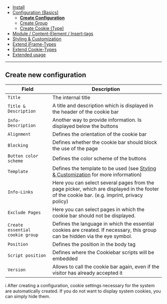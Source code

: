 - [Install](INSTALL.md)
- [Configuration (Basics)](BASICS.md)
    - [**Create Configuration**](CONFIGURATION.md)
    - [Create Group](GROUP.md)
    - [Create Cookie (Type)](COOKIE.md)
- [Module / Content-Element / Insert-tags](MOD_CE_MISC.md)
- [Styling & Customization](CUSTOMIZATION.md)
- [Extend iFrame-Types](EXTEND_IFRAME.md)
- [Extend Cookie-Types](EXTEND_TYPE.md)
- [Extended usage](EXTENDED_USAGE.md)

---

## Create new configuration

Field | Description
---------- | -----------
`Title` | The internal title
`Title & Description` | A title and description which is displayed in the header of the cookie bar
`Info-Description` | Another way to provide information. Is displayed below the buttons
`Alignment` | Defines the orientation of the cookie bar
`Blocking` | Defines whether the cookie bar should block the use of the page
`Button color scheme` | Defines the color scheme of the buttons
`Template` | Defines the template to be used (see [Styling & Customization](CUSTOMIZATION.md) for more information)
`Info-Links` | Here you can select several pages from the page picker, which are displayed in the footer of the cookie bar. (e.g. imprint, privacy policy)
`Exclude Pages` | Here you can select pages in which the cookie bar should not be displayed.
`Create essential cookie group` | Defines the language in which the essential cookies are created. If necessary, this group can be hidden via the eye symbol.
`Position` | Defines the position in the body tag
`Script position` | Defines where the Cookiebar scripts will be embedded
`Version` | Allows to call the cookie bar again, even if the visitor has already accepted it

ℹ After creating a configuration, cookie settings necessary for the system are automatically created. If you do not want to display system cookies, you can simply hide them.
